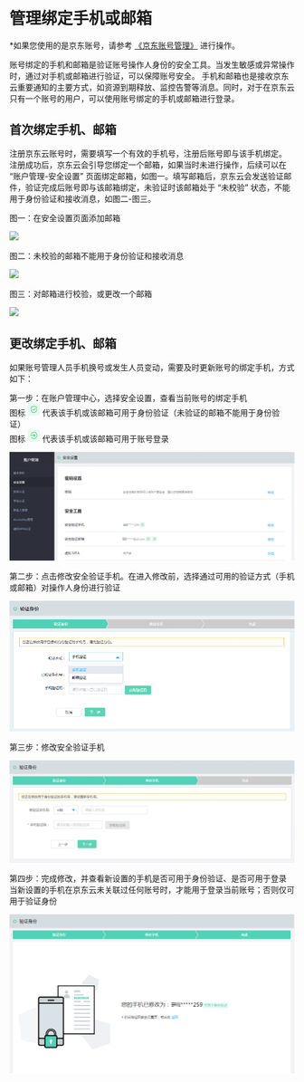# 管理绑定手机或邮箱

*如果您使用的是京东账号，请参考 [《京东账号管理》](../../../documentation/User-Service/Account-Management/Check-Your-Account.md) 进行操作。

账号绑定的手机和邮箱是验证账号操作人身份的安全工具。当发生敏感或异常操作时，通过对手机或邮箱进行验证，可以保障账号安全。
手机和邮箱也是接收京东云重要通知的主要方式，如资源到期释放、监控告警等消息。同时，对于在京东云只有一个账号的用户，可以使用账号绑定的手机或邮箱进行登录。

## 首次绑定手机、邮箱

注册京东云账号时，需要填写一个有效的手机号，注册后账号即与该手机绑定。
注册成功后，京东云会引导您绑定一个邮箱，如果当时未进行操作，后续可以在 “账户管理-安全设置” 页面绑定邮箱，如图一。填写邮箱后，京东云会发送验证邮件，验证完成后账号即与该邮箱绑定，未验证时该邮箱处于 “未校验” 状态，不能用于身份验证和接收消息，如图二-图三。

图一：在安全设置页面添加邮箱

![](../../../image/User/Account%20Management/Change%20your%20phone%20number/email1.png)

图二：未校验的邮箱不能用于身份验证和接收消息

![](../../../image/User/Account%20Management/Change%20your%20phone%20number/email2.png)

图三：对邮箱进行校验，或更改一个邮箱

![](../../../image/User/Account%20Management/Change%20your%20phone%20number/email3.png)

## 更改绑定手机、邮箱

如果账号管理人员手机换号或发生人员变动，需要及时更新账号的绑定手机，方式如下：

第一步：在账户管理中心，选择安全设置，查看当前账号的绑定手机</br>
图标 ![](../../../image/User/Account%20Management/Change%20your%20phone%20number/可用于验证.png) 代表该手机或该邮箱可用于身份验证（未验证的邮箱不能用于身份验证）</br>
图标 ![](../../../image/User/Account%20Management/Change%20your%20phone%20number/可用于登录.png) 代表该手机或该邮箱可用于账号登录

![](../../../image/User/Account%20Management/Change%20your%20phone%20number/新安全设置.png)

第二步：点击修改安全验证手机。在进入修改前，选择通过可用的验证方式（手机或邮箱）对操作人身份进行验证

![](../../../image/User/Account%20Management/Change%20your%20phone%20number/新验证身份.PNG)

第三步：修改安全验证手机

![](../../../image/User/Account%20Management/Change%20your%20phone%20number/新设置手机.png)

第四步：完成修改，并查看新设置的手机是否可用于身份验证、是否可用于登录</br>
当新设置的手机在京东云未关联过任何账号时，才能用于登录当前账号；否则仅可用于验证身份

![](../../../image/User/Account%20Management/Change%20your%20phone%20number/新完成修改.png)
